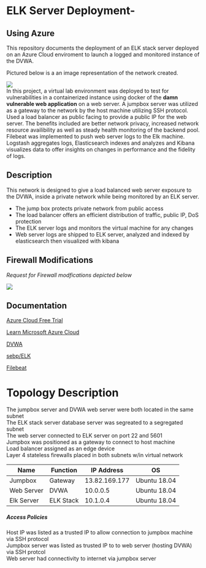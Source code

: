 # ELK Server Deployment-
## Using Azure
This repository documents the deployment of an ELK stack server deployed on an Azure Cloud enviroment to launch a logged and monitored instance of the DVWA. 

Pictured below is a an image representation of the network created. 

![](https://i.imgur.com/es466SV.png)  
In this project, a virtual lab environment was deployed to test for vulnerabilities in a containerized instance using docker of the **damn vulnerable web application** on a web server. A jumpbox server was utilized as a gateway to the network by the host machine utilizing SSH protocol. Used a load balancer as public facing to provide a public IP for the web server. The benefits included are better network privacy, increased network resource availibility as well as steady health monitoring of the backend pool. Filebeat was implemented to push web server logs to the Elk machine. Logstash aggregates logs, Elasticsearch indexes and analyzes and Kibana visualizes data to offer insights on changes in performance and the fidelity of logs. 

## Description  
This network is designed to give a load balanced web server exposure to the DVWA, 
inside a private network while being monitored by an ELK server.
 
* The jump box protects private network from public access
* The load balancer offers an efficient distribution of traffic, public IP, DoS protection
* The ELK server logs and monitors the virtual machine for any changes 
* Web server logs are shipped to ELK server, analyzed and indexed by elasticsearch then visualized with kibana 


## Firewall Modifications 
*Request for Firewall modfications depicted below*

[![](https://i.imgur.com/e7uTkvNm.jpg)](https://i.imgur.com/e7uTkvN.png)


## Documentation

[Azure Cloud Free Trial](https://azure.microsoft.com/en-us/free/)

[Learn Microsoft Azure Cloud](https://docs.microsoft.com/en-us/learn/azure/)

[DVWA](https://hub.docker.com/r/vulnerables/web-dvwa)

[sebp/ELK](https://hub.docker.com/r/sebp/elk/)

[Filebeat](https://www.elastic.co/downloads/beats/filebeat)


# Topology Description 
The jumpbox server and DVWA web server were both located in the same subnet  
The ELK stack server database server was segreated to a segregated subnet  
The web server connected to ELK server on port 22 and 5601  
Jumpbox was positioned as a gateway to connect to host machine  
Load balancer assigned as an edge device  
Layer 4 stateless firewalls placed in both subnets w/in virtual network  

|Name |Function |IP Address |OS |
| ---- | ---- | ---- | ---- |
| Jumpbox | Gateway | 13.82.169.177 | Ubuntu 18.04 |
| Web Server | DVWA  | 10.0.0.5 | Ubuntu 18.04 |
| Elk Server | ELK Stack | 10.1.0.4 | Ubuntu 18.04 |


##### Access Policies
Host IP was listed as a trusted IP to allow connection to jumpbox machine via SSH protocol  
Jumpbox server was listed as trusted IP to  to web server (hosting DVWA) via SSH protcol  
Web server had connectivity to internet via jumpbox server 

